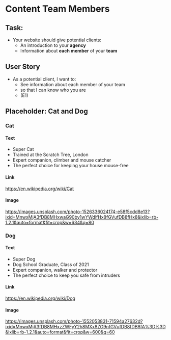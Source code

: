 # Content Team Members

## Task: 
- Your website should give potential clients:
  - An introduction to your **agency**
  - Information about **each member** of your **team**

## User Story
- As a potential client, I want to: 
  - See information about each member of your team 
  - so that I can know who you are 
  - (E1)


## Placeholder: Cat and Dog
### Cat
#### Text
- Super Cat
- Trained at the Scratch Tree, London
- Expert companion, climber and mouse catcher
- The perfect choice for keeping your house mouse-free

#### Link
https://en.wikipedia.org/wiki/Cat

#### Image
https://images.unsplash.com/photo-1526336024174-e58f5cdd8e13?ixid=MnwxMjA3fDB8MHxwaG90by1wYWdlfHx8fGVufDB8fHx8&ixlib=rb-1.2.1&auto=format&fit=crop&w=634&q=80


### Dog
#### Text
- Super Dog
- Dog School Graduate, Class of 2021
- Expert companion, walker and protector
- The perfect choice to keep you safe from intruders

#### Link
https://en.wikipedia.org/wiki/Dog

#### Image
https://images.unsplash.com/photo-1552053831-71594a27632d?ixid=MnwxMjA3fDB8MHxzZWFyY2h8MXx8ZG9nfGVufDB8fDB8fA%3D%3D&ixlib=rb-1.2.1&auto=format&fit=crop&w=600&q=60

